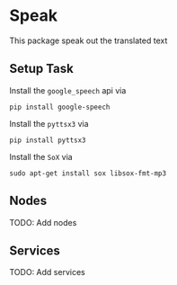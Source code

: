# Speak
This package speak out the translated text
## Setup Task
Install the `google_speech` api via
```
pip install google-speech
```
Install the `pyttsx3` via
```
pip install pyttsx3
```
Install the `SoX` via
```
sudo apt-get install sox libsox-fmt-mp3
```
## Nodes
TODO: Add nodes
## Services
TODO: Add services